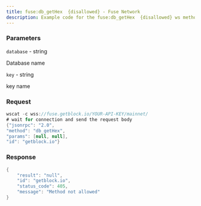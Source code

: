 ```yaml
---
title: fuse:db_getHex  {disallowed} - Fuse Network
description: Example code for the fuse:db_getHex  {disallowed} ws method. Сomplete guide on how to use fuse:db_getHex  {disallowed} ws in GetBlock.io Web3 documentation.
---
```


### Parameters


`database` - string

Database name

`key` - string

key name

### Request

``` java
wscat -c wss://fuse.getblock.io/YOUR-API-KEY/mainnet/ 
# wait for connection and send the request body 
{"jsonrpc": "2.0",
"method": "db_getHex",
"params": [null, null],
"id": "getblock.io"}
```

###  Response

``` java
{
    "result": "null",
    "id": "getblock.io",
    "status_code": 405,
    "message": "Method not allowed"
}
```

